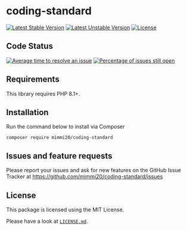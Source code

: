 # coding-standard

[![Latest Stable Version](https://poser.pugx.org/mimmi20/coding-standard/v/stable?format=flat-square)](https://packagist.org/packages/mimmi20/coding-standard)
[![Latest Unstable Version](https://poser.pugx.org/mimmi20/coding-standard/v/unstable?format=flat-square)](https://packagist.org/packages/mimmi20/coding-standard)
[![License](https://poser.pugx.org/mimmi20/coding-standard/license?format=flat-square)](https://packagist.org/packages/mimmi20/coding-standard)

## Code Status

[![Average time to resolve an issue](https://isitmaintained.com/badge/resolution/mimmi20/coding-standard.svg)](https://isitmaintained.com/project/mimmi20/coding-standard "Average time to resolve an issue")
[![Percentage of issues still open](https://isitmaintained.com/badge/open/mimmi20/coding-standard.svg)](https://isitmaintained.com/project/mimmi20/coding-standard "Percentage of issues still open")

## Requirements

This library requires PHP 8.1+.

## Installation

Run the command below to install via Composer

```shell
composer require mimmi20/coding-standard
```

## Issues and feature requests

Please report your issues and ask for new features on the GitHub Issue Tracker
at <https://github.com/mimmi20/coding-standard/issues>

## License

This package is licensed using the MIT License.

Please have a look at [`LICENSE.md`](LICENSE.md).
